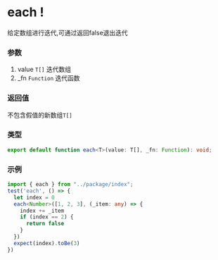 # each !
给定数组进行迭代,可通过返回false退出迭代
### 参数
 1. value `T[]` 迭代数组
 2. _fn `Function` 迭代函数

### 返回值
不包含假值的新数组`T[]`

### 类型

```ts
export default function each<T>(value: T[], _fn: Function): void;
```

### 示例

``` ts
import { each } from "../package/index";
test('each', () => {
  let index = 0
  each<Number>([1, 2, 3], (_item: any) => {
    index += _item
    if (index == 2) {
      return false
    }
  })
  expect(index).toBe(3)
})
```